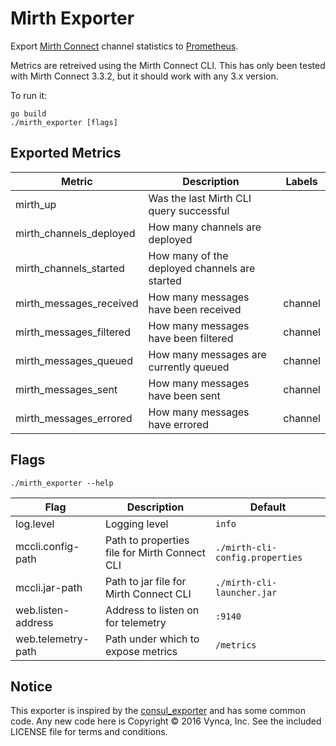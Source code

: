 # Mirth Exporter

Export [Mirth Connect](https://en.wikipedia.org/wiki/Mirth_Connect) channel
statistics to [Prometheus](https://prometheus.io).

Metrics are retreived using the Mirth Connect CLI. This has only been tested
with Mirth Connect 3.3.2, but it should work with any 3.x version.

To run it:

    go build
    ./mirth_exporter [flags]

## Exported Metrics
| Metric | Description | Labels |
| ------ | ------- | ------ |
| mirth_up | Was the last Mirth CLI query successful | |
| mirth_channels_deployed | How many channels are deployed | |
| mirth_channels_started | How many of the deployed channels are started | |
| mirth_messages_received | How many messages have been received | channel |
| mirth_messages_filtered | How many messages have been filtered | channel |
| mirth_messages_queued | How many messages are currently queued | channel |
| mirth_messages_sent | How many messages have been sent | channel |
| mirth_messages_errored | How many messages have errored | channel |

## Flags
    ./mirth_exporter --help

| Flag | Description | Default |
| ---- | ----------- | ------- |
| log.level | Logging level | `info` |
| mccli.config-path | Path to properties file for Mirth Connect CLI | `./mirth-cli-config.properties` |
| mccli.jar-path | Path to jar file for Mirth Connect CLI | `./mirth-cli-launcher.jar` |
| web.listen-address | Address to listen on for telemetry | `:9140` |
| web.telemetry-path | Path under which to expose metrics | `/metrics` |

## Notice

This exporter is inspired by the [consul_exporter](https://github.com/prometheus/consul_exporter)
and has some common code. Any new code here is Copyright &copy; 2016 Vynca, Inc. See the included
LICENSE file for terms and conditions.
